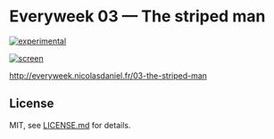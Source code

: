 # Everyweek 03 — The striped man

[![experimental](http://badges.github.io/stability-badges/dist/experimental.svg)](http://github.com/badges/stability-badges)

[![screen](http://everyweek.nicolasdaniel.fr/03-the-striped-man/assets/github.png)](http://everyweek.nicolasdaniel.fr/03-the-striped-man)

http://everyweek.nicolasdaniel.fr/03-the-striped-man

## License

MIT, see [LICENSE.md](http://github.com/nicolas-daniel/the-striped-man/blob/master/LICENSE.md) for details.
